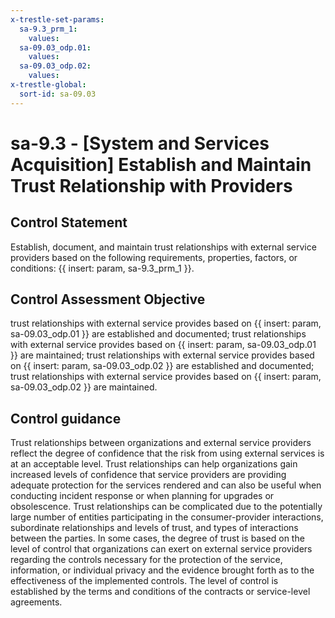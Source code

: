 ```yaml
---
x-trestle-set-params:
  sa-9.3_prm_1:
    values:
  sa-09.03_odp.01:
    values:
  sa-09.03_odp.02:
    values:
x-trestle-global:
  sort-id: sa-09.03
---
```


# sa-9.3 - \[System and Services Acquisition\] Establish and Maintain Trust Relationship with Providers

## Control Statement

Establish, document, and maintain trust relationships with external service providers based on the following requirements, properties, factors, or conditions: {{ insert: param, sa-9.3_prm_1 }}.

## Control Assessment Objective

trust relationships with external service provides based on {{ insert: param, sa-09.03_odp.01 }} are established and documented;
trust relationships with external service provides based on {{ insert: param, sa-09.03_odp.01 }} are maintained;
trust relationships with external service provides based on {{ insert: param, sa-09.03_odp.02 }} are established and documented;
trust relationships with external service provides based on {{ insert: param, sa-09.03_odp.02 }} are maintained.

## Control guidance

Trust relationships between organizations and external service providers reflect the degree of confidence that the risk from using external services is at an acceptable level. Trust relationships can help organizations gain increased levels of confidence that service providers are providing adequate protection for the services rendered and can also be useful when conducting incident response or when planning for upgrades or obsolescence. Trust relationships can be complicated due to the potentially large number of entities participating in the consumer-provider interactions, subordinate relationships and levels of trust, and types of interactions between the parties. In some cases, the degree of trust is based on the level of control that organizations can exert on external service providers regarding the controls necessary for the protection of the service, information, or individual privacy and the evidence brought forth as to the effectiveness of the implemented controls. The level of control is established by the terms and conditions of the contracts or service-level agreements.
